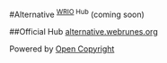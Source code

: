 #Alternative <sup>[WRIO](https://wrioos.com) Hub</sup>
(coming soon)

##Official Hub
[alternative.webrunes.org](https://alternative.webrunes.org)

Powered by [Open Copyright](https://opencopyright.wrioos.com)
